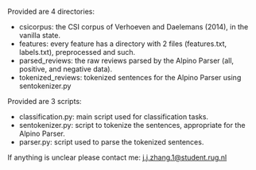 Provided are 4 directories:

- csicorpus: the CSI corpus of Verhoeven and Daelemans (2014), in the vanilla state.
- features: every feature has a directory with 2 files (features.txt, labels.txt),
			preprocessed and such.
- parsed_reviews: the raw reviews parsed by the Alpino Parser (all, positive, and negative data).
- tokenized_reviews: tokenized sentences for the Alpino Parser using sentokenizer.py

Provided are 3 scripts:

- classification.py: main script used for classification tasks.
- sentokenizer.py: script to tokenize the sentences, appropriate for the Alpino Parser.
- parser.py: script used to parse the tokenized sentences.

If anything is unclear please contact me:
j.j.zhang.1@student.rug.nl